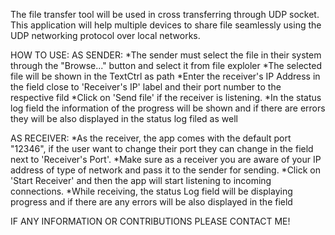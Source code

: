 The file transfer tool will be used in cross transferring through UDP socket.
This application will help multiple devices to share file seamlessly using the UDP networking protocol over local networks.

HOW TO USE:
AS SENDER:
    *The sender must select the file in their system through the "Browse..." button and select it from file exploler
    *The selected file will be shown in the TextCtrl as path
    *Enter the receiver's IP Address in the field close to 'Receiver's IP' label and their port number to the respective fild
    *Click on 'Send file'  if the receiver is listening.
    *In the status log field the information of the progress will be shown and if there are errors they will be also displayed in the status log filed as well

AS RECEIVER:
    *As the receiver, the app comes with the default port "12346", if the user want to change their port they can change in the field next to 'Receiver's Port'.
    *Make sure as a receiver you are aware of your IP address of type of network and pass it to the sender for sending.
    *Click on 'Start Receiver' and then the app will start listening to incoming connections.
    *While receiving, the status Log field will be displaying progress and if there are any errors will be also displayed in the field

IF ANY INFORMATION OR CONTRIBUTIONS PLEASE CONTACT ME!